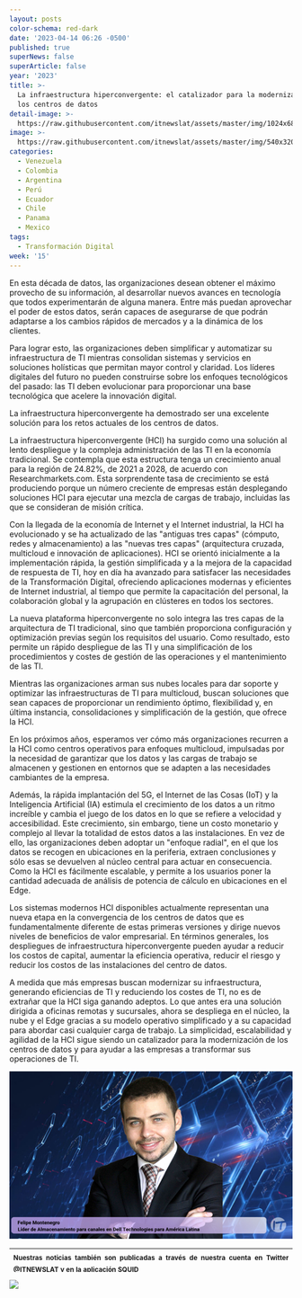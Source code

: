 ```yaml
---
layout: posts
color-schema: red-dark
date: '2023-04-14 06:26 -0500'
published: true
superNews: false
superArticle: false
year: '2023'
title: >-
  La infraestructura hiperconvergente: el catalizador para la modernización de
  los centros de datos
detail-image: >-
  https://raw.githubusercontent.com/itnewslat/assets/master/img/1024x680/Felipe-Montenegro-g.jpg
image: >-
  https://raw.githubusercontent.com/itnewslat/assets/master/img/540x320/Felipe-Montenegro-p.jpg
categories:
  - Venezuela
  - Colombia
  - Argentina
  - Perú
  - Ecuador
  - Chile
  - Panama
  - Mexico
tags:
  - Transformación Digital
week: '15'
---
```

En esta década de datos, las organizaciones desean obtener el máximo provecho de su información, al desarrollar nuevos avances en tecnología que todos experimentarán de alguna manera. Entre más puedan aprovechar el poder de estos datos, serán capaces de asegurarse de que podrán adaptarse a los cambios rápidos de mercados y a la dinámica de los clientes.

Para lograr esto, las organizaciones deben simplificar y automatizar su infraestructura de TI mientras consolidan sistemas y servicios en soluciones holísticas que permitan mayor control y claridad. Los líderes digitales del futuro no pueden construirse sobre los enfoques tecnológicos del pasado: las TI deben evolucionar para proporcionar una base tecnológica que acelere la innovación digital.

La infraestructura hiperconvergente ha demostrado ser una excelente solución para los retos actuales de los centros de datos.

La infraestructura hiperconvergente (HCI) ha surgido como una solución al lento despliegue y la compleja administración de las TI en la economía tradicional. Se contempla que esta estructura tenga un crecimiento anual para la región de 24.82%, de 2021 a 2028, de acuerdo con Researchmarkets.com. Esta sorprendente tasa de crecimiento se está produciendo porque un número creciente de empresas están desplegando soluciones HCI para ejecutar una mezcla de cargas de trabajo, incluidas las que se consideran de misión crítica.

Con la llegada de la economía de Internet y el Internet industrial, la HCI ha evolucionado y se ha actualizado de las "antiguas tres capas" (cómputo, redes y almacenamiento) a las "nuevas tres capas" (arquitectura cruzada, multicloud e innovación de aplicaciones). HCI se orientó inicialmente a la implementación rápida, la gestión simplificada y a la mejora de la capacidad de respuesta de TI, hoy en día ha avanzado para satisfacer las necesidades de la Transformación Digital, ofreciendo aplicaciones modernas y eficientes de Internet industrial, al tiempo que permite la capacitación del personal, la colaboración global y la agrupación en clústeres en todos los sectores.

La nueva plataforma hiperconvergente no solo integra las tres capas de la arquitectura de TI tradicional, sino que también proporciona configuración y optimización previas según los requisitos del usuario. Como resultado, esto permite un rápido despliegue de las TI y una simplificación de los procedimientos y costes de gestión de las operaciones y el mantenimiento de las TI.

Mientras las organizaciones arman sus nubes locales para dar soporte y optimizar las infraestructuras de TI para multicloud, buscan soluciones que sean capaces de proporcionar un rendimiento óptimo, flexibilidad y, en última instancia, consolidaciones y simplificación de la gestión, que ofrece la HCI.

En los próximos años, esperamos ver cómo más organizaciones recurren a la HCI como centros operativos para enfoques multicloud, impulsadas por la necesidad de garantizar que los datos y las cargas de trabajo se almacenen y gestionen en entornos que se adapten a las necesidades cambiantes de la empresa.

Además, la rápida implantación del 5G, el Internet de las Cosas (IoT) y la Inteligencia Artificial (IA) estimula el crecimiento de los datos a un ritmo increíble y cambia el juego de los datos en lo que se refiere a velocidad y accesibilidad. Este crecimiento, sin embargo, tiene un costo monetario y complejo al llevar la totalidad de estos datos a las instalaciones. En vez de ello, las organizaciones deben adoptar un "enfoque radial", en el que los datos se recogen en ubicaciones en la periferia, extraen conclusiones y sólo esas se devuelven al núcleo central para actuar en consecuencia. Como la HCI es fácilmente escalable, y permite a los usuarios poner la cantidad adecuada de análisis de potencia de cálculo en ubicaciones en el Edge.

Los sistemas modernos HCI disponibles actualmente representan una nueva etapa en la convergencia de los centros de datos que es fundamentalmente diferente de estas primeras versiones y dirige nuevos niveles de beneficios de valor empresarial. En términos generales, los despliegues de infraestructura hiperconvergente pueden ayudar a reducir los costos de capital, aumentar la eficiencia operativa, reducir el riesgo y reducir los costos de las instalaciones del centro de datos.

A medida que más empresas buscan modernizar su infraestructura, generando eficiencias de TI y reduciendo los costes de TI, no es de extrañar que la HCI siga ganando adeptos. Lo que antes era una solución dirigida a oficinas remotas y sucursales, ahora se despliega en el núcleo, la nube y el Edge gracias a su modelo operativo simplificado y a su capacidad para abordar casi cualquier carga de trabajo. La simplicidad, escalabilidad y agilidad de la HCI sigue siendo un catalizador para la modernización de los centros de datos y para ayudar a las empresas a transformar sus operaciones de TI.

![](https://raw.githubusercontent.com/itnewslat/assets/master/img/540x320/Felipe-Montenegro-p.jpg)

<table style="height: 42px;" width="569">
<tbody>
<tr>
<td style="text-align: justify;"><sub><strong>Nuestras noticias también son publicadas a través de nuestra cuenta en Twitter <a href="https://twitter.com/itnewslat?lang=es">@ITNEWSLAT</a> y en la aplicación <a href="https://squidapp.co/en/">SQUID</a></strong></sub></td>
</tr>
</tbody>
</table>
<img src="https://tracker.metricool.com/c3po.jpg?hash=56f88a41e39ab42c063cc51676587a04"/>